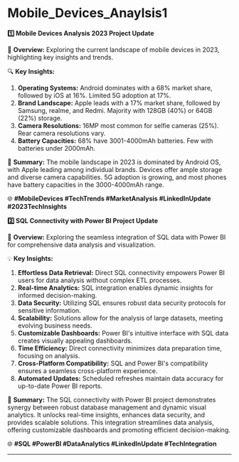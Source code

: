 # Mobile_Devices_Anaylsis1
**1️⃣ Mobile Devices Analysis 2023 Project Update**

📱 **Overview:**
Exploring the current landscape of mobile devices in 2023, highlighting key insights and trends.

🔍 **Key Insights:**
1. **Operating Systems:** Android dominates with a 68% market share, followed by iOS at 16%. Limited 5G adoption at 17%.
2. **Brand Landscape:** Apple leads with a 17% market share, followed by Samsung, realme, and Redmi. Majority with 128GB (40%) or 64GB (22%) storage.
3. **Camera Resolutions:** 16MP most common for selfie cameras (25%). Rear camera resolutions vary.
4. **Battery Capacities:** 68% have 3001-4000mAh batteries. Few with batteries under 2000mAh.

🚀 **Summary:**
The mobile landscape in 2023 is dominated by Android OS, with Apple leading among individual brands. Devices offer ample storage and diverse camera capabilities. 5G adoption is growing, and most phones have battery capacities in the 3000-4000mAh range.

🌐 **#MobileDevices #TechTrends #MarketAnalysis #LinkedInUpdate #2023TechInsights**

**2️⃣ SQL Connectivity with Power BI Project Update**

🔗 **Overview:**
Exploring the seamless integration of SQL data with Power BI for comprehensive data analysis and visualization.

💡 **Key Insights:**
1. **Effortless Data Retrieval:** Direct SQL connectivity empowers Power BI users for data analysis without complex ETL processes.
2. **Real-time Analytics:** SQL integration enables dynamic insights for informed decision-making.
3. **Data Security:** Utilizing SQL ensures robust data security protocols for sensitive information.
4. **Scalability:** Solutions allow for the analysis of large datasets, meeting evolving business needs.
5. **Customizable Dashboards:** Power BI's intuitive interface with SQL data creates visually appealing dashboards.
6. **Time Efficiency:** Direct connectivity minimizes data preparation time, focusing on analysis.
7. **Cross-Platform Compatibility:** SQL and Power BI's compatibility ensures a seamless cross-platform experience.
8. **Automated Updates:** Scheduled refreshes maintain data accuracy for up-to-date Power BI reports.

🚀 **Summary:**
The SQL connectivity with Power BI project demonstrates synergy between robust database management and dynamic visual analytics. It unlocks real-time insights, enhances data security, and provides scalable solutions. This integration streamlines data analysis, offering customizable dashboards and promoting efficient decision-making.

🌐 **#SQL #PowerBI #DataAnalytics #LinkedInUpdate #TechIntegration**

---

